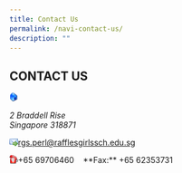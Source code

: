 ```yaml
---
title: Contact Us
permalink: /navi-contact-us/
description: ""
---
```

## CONTACT US

<img src="/images/con_address.png" style="width:3%" align=left>
<br clear=left>

_2 Braddell Rise_<br>
_Singapore 318871_

<img src="/images/emailButton.png" style="width:3%" align=left>

[rgs.perl@rafflesgirlssch.edu.sg](mailto:rgs.perl@rafflesgirlssch.edu.sg)

<img src="/images/con_tel.png" style="width:3%" align=left>
+65 69706460    **Fax:** +65 62353731